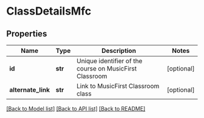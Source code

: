 # ClassDetailsMfc

## Properties
Name | Type | Description | Notes
------------ | ------------- | ------------- | -------------
**id** | **str** | Unique identifier of the course on MusicFirst Classroom | [optional] 
**alternate_link** | **str** | Link to MusicFirst Classroom class | [optional] 

[[Back to Model list]](../README.md#documentation-for-models) [[Back to API list]](../README.md#documentation-for-api-endpoints) [[Back to README]](../README.md)


